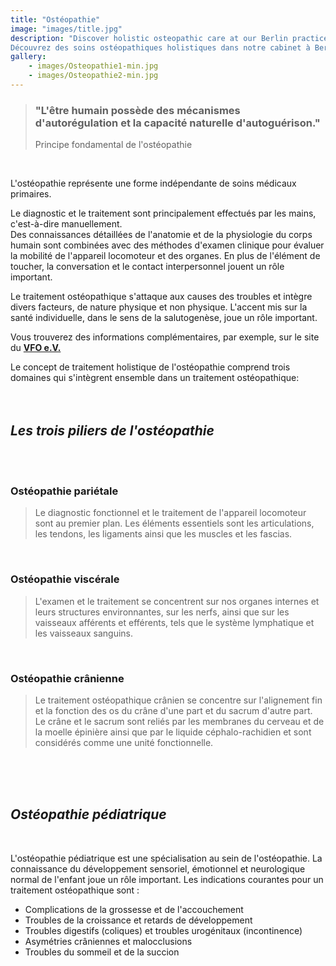 ```yaml
---
title: "Ostéopathie"
image: "images/title.jpg"
description: "Discover holistic osteopathic care at our Berlin practice. Specializing in chronic pain, acute injuries, and overall wellness, we offer personalized treatments in a welcoming environment. Visit us for expert osteopathy services tailored to your needs. Entdecken Sie ganzheitliche osteopathische Betreuung in unserer Berliner Praxis. Wir sind spezialisiert auf chronische Schmerzen, akute Verletzungen und allgemeines Wohlbefinden. Besuchen Sie uns für individuell angepasste Behandlungen in einer einladenden Umgebung.
Découvrez des soins ostéopathiques holistiques dans notre cabinet à Berlin. Spécialisés dans les douleurs chroniques, les blessures aiguës et le bien-être général, nous offrons des traitements personnalisés dans un environnement accueillant. Visitez-nous pour des services d'ostéopathie experts adaptés à vos besoins."
gallery:
    - images/Osteopathie1-min.jpg
    - images/Osteopathie2-min.jpg
---
```

  

> ### "L'être humain possède des mécanismes d'autorégulation et la capacité naturelle d'autoguérison."
>Principe fondamental de l'ostéopathie  
<br>  

  
L'ostéopathie représente une forme indépendante de soins médicaux primaires.

Le diagnostic et le traitement sont principalement effectués par les mains, c'est-à-dire manuellement.  
Des connaissances détaillées de l'anatomie et de la physiologie du corps humain sont combinées avec des méthodes d'examen clinique pour évaluer la mobilité de l'appareil locomoteur et des organes. En plus de l'élément de toucher, la conversation et le contact interpersonnel jouent un rôle important.

Le traitement ostéopathique s'attaque aux causes des troubles et intègre divers facteurs, de nature physique et non physique. L'accent mis sur la santé individuelle, dans le sens de la salutogenèse, joue un rôle important.


Vous trouverez des informations complémentaires, par exemple, sur le site du **[VFO e.V.](https://www.vfo.de/was-ist-osteopathie "Qu'est-ce que l'ostéopathie")**  

Le concept de traitement holistique de l'ostéopathie comprend trois domaines qui s'intègrent ensemble dans un traitement ostéopathique:  
<br>
<br>
 
## *Les trois piliers de l'ostéopathie*  
<br>
<br>

### Ostéopathie pariétale  
  
> Le diagnostic fonctionnel et le traitement de l'appareil locomoteur sont au premier plan. Les éléments essentiels sont les articulations, les tendons, les ligaments ainsi que les muscles et les fascias.

<br>


### Ostéopathie viscérale  
  
>L'examen et le traitement se concentrent sur nos organes internes et leurs structures environnantes, sur les nerfs, ainsi que sur les vaisseaux afférents et efférents, tels que le système lymphatique et les vaisseaux sanguins.

<br>


### Ostéopathie crânienne  
  
> Le traitement ostéopathique crânien se concentre sur l'alignement fin et la fonction des os du crâne d'une part et du sacrum d'autre part.  
Le crâne et le sacrum sont reliés par les membranes du cerveau et de la moelle épinière ainsi que par le liquide céphalo-rachidien et sont considérés comme une unité fonctionnelle. <br>
<br>
<br>
<br>

## *Ostéopathie pédiatrique* 
<br>


L'ostéopathie pédiatrique est une spécialisation au sein de l'ostéopathie. La connaissance du développement sensoriel, émotionnel et neurologique normal de l'enfant joue un rôle important. Les indications courantes pour un traitement ostéopathique sont :

* Complications de la grossesse et de l'accouchement
* Troubles de la croissance et retards de développement
* Troubles digestifs (coliques) et troubles urogénitaux (incontinence) 
* Asymétries crâniennes et malocclusions
* Troubles du sommeil et de la succion
